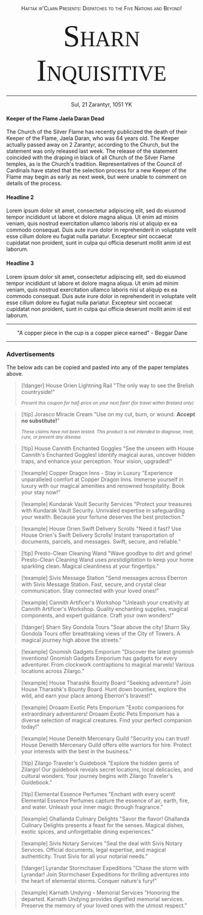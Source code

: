 
<div style="text-align:center;font-variant:small-caps">Haftak ir'Clarn Presents: Dispatches to the Five Nations and Beyond!</div>
<p style="font-family:Georgia;font-variant:small-caps;font-size:80px;text-align:center;margin:20px;">Sharn Inquisitive</p>
<hr>
<div style="text-align:center">Sul, 21 Zarantyr, 1051 YK</div>


#### Keeper of the Flame Jaela Daran Dead

The Church of the Silver Flame has recently publicized the death of their Keeper of the Flame, Jaela Daran, who was 64 years old. The Keeper actually passed away on 2 Zarantyr, according to the Church, but the statement was only released last week. The release of the statement coincided with the draping in black of all Church of the Silver Flame temples, as is the Church's tradition. Representatives of the Council of Cardinals have stated that the selection process for a new Keeper of the Flame may begin as early as next week, but were unable to comment on details of the process.


#### Headline 2

Lorem ipsum dolor sit amet, consectetur adipiscing elit, sed do eiusmod tempor incididunt ut labore et dolore magna aliqua. Ut enim ad minim veniam, quis nostrud exercitation ullamco laboris nisi ut aliquip ex ea commodo consequat. Duis aute irure dolor in reprehenderit in voluptate velit esse cillum dolore eu fugiat nulla pariatur. Excepteur sint occaecat cupidatat non proident, sunt in culpa qui officia deserunt mollit anim id est laborum.


#### Headline 3

Lorem ipsum dolor sit amet, consectetur adipiscing elit, sed do eiusmod tempor incididunt ut labore et dolore magna aliqua. Ut enim ad minim veniam, quis nostrud exercitation ullamco laboris nisi ut aliquip ex ea commodo consequat. Duis aute irure dolor in reprehenderit in voluptate velit esse cillum dolore eu fugiat nulla pariatur. Excepteur sint occaecat cupidatat non proident, sunt in culpa qui officia deserunt mollit anim id est laborum.


<hr>
<p style="text-align: center"> "A copper piece in the cup is a copper piece earned"  - Beggar Dane </p>
<hr>


### Advertisements

The below ads can be copied and pasted into any of the paper templates above.

>[!danger] House Orien Lightning Rail
>"The only way to see the Brelish countryside!"
>
><small>*Present this coupon for half-price on your next fare! (for travel within Breland only)*</small>

>[!tip] Jorasco Miracle Cream
>"Use on my cut, burn, or wound. **Accept no substitute!**"
>
><small>*These claims have not been tested. This product is not intended to diagnose, treat, cure, or prevent any disease.*</small>

>[!tip] House Cannith Enchanted Goggles
>"See the unseen with House Cannith's Enchanted Goggles! Identify magical auras, uncover hidden traps, and enhance your perception. Your vision, upgraded!"

>[!example] Copper Dragon Inns - Stay in Luxury
>"Experience unparalleled comfort at Copper Dragon Inns. Immerse yourself in luxury with our magical amenities and renowned hospitality. Book your stay now!"

>[!example] Kundarak Vault Security Services
>"Protect your treasures with Kundarak Vault Security. Unrivaled expertise in safeguarding your wealth. Because your fortune deserves the best protection."

>[!example] House Orien Swift Delivery Scrolls
>"Need it fast? Use House Orien's Swift Delivery Scrolls! Instant transportation of documents, parcels, and messages. Swift, secure, and reliable."

>[!tip] Presto-Clean Cleaning Wand
>"Wave goodbye to dirt and grime! Presto-Clean Cleaning Wand uses *prestidigitation* to keep your home sparkling clean. Magical cleanliness at your fingertips."

>[!example] Sivis Message Station
>"Send messages across Eberron with Sivis Message Station. Fast, secure, and crystal clear communication. Stay connected with your loved ones!"

>[!example] Cannith Artificer's Workshop
>"Unleash your creativity at Cannith Artificer's Workshop. Quality enchanting supplies, magical components, and expert guidance. Craft your own wonders!"

>[!danger] Sharn Sky Gondola Tours
>"Soar above the city! Sharn Sky Gondola Tours offer breathtaking views of the City of Towers. A magical journey high above the streets."

>[!example] Gnomish Gadgets Emporium
>"Discover the latest gnomish inventions! Gnomish Gadgets Emporium has gadgets for every adventurer. From clockwork contraptions to magical marvels! Various locations across Zilargo."

>[!example] House Tharashk Bounty Board
>"Seeking adventure? Join House Tharashk's Bounty Board. Hunt down bounties, explore the wild, and earn your place among Eberron's bravest!"

>[!example] Droaam Exotic Pets Emporium
>"Exotic companions for extraordinary adventurers! Droaam Exotic Pets Emporium has a diverse selection of magical creatures. Find your perfect companion today!"

>[!example] House Deneith Mercenary Guild
>"Security you can trust! House Deneith Mercenary Guild offers elite warriors for hire. Protect your interests with the best in the business."

>[!tip] Zilargo Traveler's Guidebook
>"Explore the hidden gems of Zilargo! Our guidebook reveals secret locations, local delicacies, and cultural wonders. Your journey begins with Zilargo Traveler's Guidebook."

>[!tip] Elemental Essence Perfumes
>"Enchant with every scent! Elemental Essence Perfumes capture the essence of air, earth, fire, and water. Unleash your inner magic through fragrance."

>[!example] Ghallanda Culinary Delights
>"Savor the flavor! Ghallanda Culinary Delights presents a feast for the senses. Magical dishes, exotic spices, and unforgettable dining experiences."

>[!example] Sivis Notary Services
>"Seal the deal with Sivis Notary Services. Official documents, legal expertise, and magical authenticity. Trust Sivis for all your notarial needs."

>[!danger] Lyrandar Stormchaser Expeditions
>"Chase the storm with Lyrandar! Join Stormchaser Expeditions for thrilling adventures into the heart of elemental storms. Conquer nature's fury!"

>[!example] Karnath Undying - Memorial Services
>"Honoring the departed. Karnath Undying provides dignified memorial services. Preserve the memory of your loved ones with the utmost respect."
